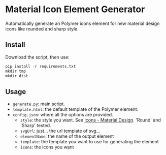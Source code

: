 # Material Icon Element Generator

Automatically generate an Polymer icons element for new material design icons like rounded and sharp style.

## Install

Download the script, then use:

```python
pip install -r requirements.txt
mkdir tmp
mkdir dist
```

## Usage

- `generate.py`: main script.
- `template.html`: the default template of the Polymer element.
- `config.json`: where all the options are provided.
  - `style`: the style you want. See [Icons - Material Design](https://material.io/tools/icons/). 'Round' and 'Sharp' tested.
  - `svgUrl`: just... the url template of svg...
  - `elementName`: the name of the output element
  - `template`: the template you want to use for generating the element
  - `icons`: the icons you want
